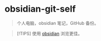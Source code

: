 # obsidian-git-self
> 个人电脑，obsidian 笔记，GitHub 备份。

> [!TIPS]
> 使用 [obsidian](https://obsidian.md) 浏览更佳。
